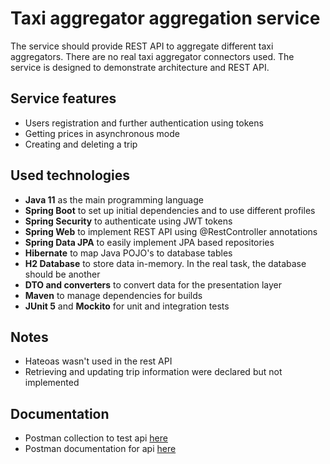 # Taxi aggregator aggregation service
The service should provide REST API to aggregate different taxi aggregators.
There are no real taxi aggregator connectors used.
The service is designed to demonstrate architecture and REST API.

## Service features
- Users registration and further authentication using tokens
- Getting prices in asynchronous mode
- Creating and deleting a trip

## Used technologies
- **Java 11** as the main programming language
- **Spring Boot** to set up initial dependencies and to use different profiles
- **Spring Security** to authenticate using JWT tokens
- **Spring Web** to implement REST API using @RestController annotations
- **Spring Data JPA** to easily implement JPA based repositories
- **Hibernate** to map Java POJO's to database tables
- **H2 Database** to store data in-memory.  In the real task, the database should be another
- **DTO and converters** to convert data for the presentation layer
- **Maven** to manage dependencies for builds
- **JUnit 5** and **Mockito** for unit and integration tests

## Notes
- Hateoas wasn't used in the rest API
- Retrieving and updating trip information were declared but not implemented

## Documentation
- Postman collection to test api [here](https://www.postman.com/collections/ec433eab5e15081877db)  
- Postman documentation for api [here](https://documenter.getpostman.com/view/9816918/Tzz8rcnY)